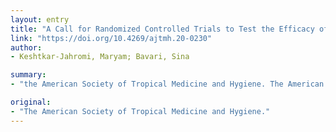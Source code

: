 ```yaml
---
layout: entry
title: "A Call for Randomized Controlled Trials to Test the Efficacy of Chloroquine and Hydroxychloroquine as Therapeutics against Novel Coronavirus Disease (COVID-19)"
link: "https://doi.org/10.4269/ajtmh.20-0230"
author:
- Keshtkar-Jahromi, Maryam; Bavari, Sina

summary:
- "the American Society of Tropical Medicine and Hygiene. The American Society for Tropical Medicine. It's a great example of a tropical medicine and hygiene in the U.S.. Those who are a Tropical Medicine expert say they're a good example. They're looking for a better way to get the most out of the world. If you're in the mood for tropical medicine, you'll find out more about it."

original:
- "The American Society of Tropical Medicine and Hygiene."
---
```



